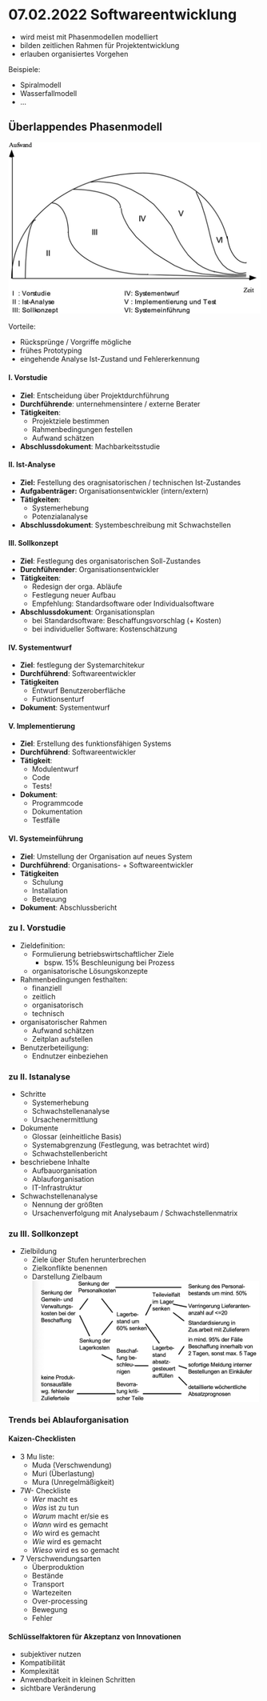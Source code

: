 

# 07.02.2022 Softwareentwicklung

- wird meist mit Phasenmodellen modelliert
- bilden zeitlichen Rahmen für Projektentwicklung
- erlauben organisiertes Vorgehen

Beispiele:

- Spiralmodell
- Wasserfallmodell
- ...



## Überlappendes Phasenmodell

![2022-02-08_10.48.20](../images/2022-02-08_10.48.20.jpg)

Vorteile: 

- Rücksprünge / Vorgriffe mögliche
- frühes Prototyping
- eingehende Analyse Ist-Zustand und Fehlererkennung



#### I. Vorstudie

- **Ziel**: Entscheidung über Projektdurchführung
- **Durchführende**: unternehmensintere / externe Berater
- **Tätigkeiten**:
    - Projektziele bestimmen
    - Rahmenbedingungen festellen
    - Aufwand schätzen
- **Abschlussdokument**: Machbarkeitsstudie

#### II. Ist-Analyse

- **Ziel:** Festellung des oragnisatorischen / technischen Ist-Zustandes
- **Aufgabenträger:** Organisationsentwickler (intern/extern)
- **Tätigkeiten**:
    - Systemerhebung
    - Potenzialanalyse
- **Abschlussdokument**: Systembeschreibung mit Schwachstellen

#### III. Sollkonzept

- **Ziel**: Festlegung des organisatorischen Soll-Zustandes
- **Durchführender**: Organisationsentwickler
- **Tätigkeiten**:
    - Redesign der orga. Abläufe
    - Festlegung neuer Aufbau
    - Empfehlung: Standardsoftware oder Individualsoftware
- **Abschlussdokument**: Organisationsplan 
    - bei Standardsoftware: Beschaffungsvorschlag (+ Kosten)
    - bei individueller Software: Kostenschätzung

#### IV. Systementwurf

- **Ziel**: festlegung der Systemarchitekur
- **Durchführend**: Softwareentwickler
- **Tätigkeiten**
    - Entwurf Benutzeroberfläche
    - Funktionsenturf
- **Dokument**: Systementwurf

#### V. Implementierung

- **Ziel**: Erstellung des funktionsfähigen Systems
- **Durchführend**: Softwareentwickler
- **Tätigkeit**: 
    - Modulentwurf
    - Code
    - Tests!
- **Dokument**: 
    - Programmcode
    - Dokumentation
    - Testfälle

#### VI. Systemeinführung

- **Ziel**: Umstellung der Organisation auf neues System
- **Durchführend**: Organisations- + Softwareentwickler
- **Tätigkeiten**
    - Schulung
    - Installation
    - Betreuung
- **Dokument**: Abschlussbericht



### zu I. Vorstudie

- Zieldefinition:
    - Formulierung betriebswirtschaftlicher Ziele
        - bspw. 15% Beschleunigung bei Prozess
    - organisatorische Lösungskonzepte
- Rahmenbedingungen festhalten:
    - finanziell
    - zeitlich
    - organisatorisch
    - technisch
- organisatorischer Rahmen
    - Aufwand schätzen
    - Zeitplan aufstellen
- Benutzerbeteiligung:
    - Endnutzer einbeziehen



### zu  II. Istanalyse

- Schritte
    - Systemerhebung 
    - Schwachstellenanalyse
    - Ursachenermittlung
- Dokumente
    - Glossar (einheitliche Basis)
    - Systemabgrenzung (Festlegung, was betrachtet wird)
    - Schwachstellenbericht
- beschriebene Inhalte
    - Aufbauorganisation 
    - Ablauforganisation
    - IT-Infrastruktur
- Schwachstellenanalyse
    - Nennung der größten
    - Ursachenverfolgung mit Analysebaum / Schwachstellenmatrix 

### zu III. Sollkonzept

- Zielbildung
    - Ziele über Stufen herunterbrechen
    - Zielkonflikte benennen 
    - Darstellung Zielbaum![2022-02-08_11.17.54](../images/2022-02-08_11.17.54.jpg)

### Trends bei Ablauforganisation

#### Kaizen-Checklisten

- 3 Mu liste:
    - Muda (Verschwendung)
    - Muri (Überlastung)
    - Mura (Unregelmäßigkeit)
- 7W- Checkliste
    - *Wer* macht es
    - *Was* ist zu tun
    - *Warum* macht er/sie es
    - *Wann* wird es gemacht
    - *Wo* wird es gemacht
    - *Wie* wird es gemacht
    - *Wieso* wird es so gemacht
- 7 Verschwendungsarten
    - Überproduktion
    - Bestände 
    - Transport
    - Wartezeiten
    - Over-processing
    - Bewegung
    - Fehler

#### Schlüsselfaktoren für Akzeptanz von Innovationen

- subjektiver nutzen
- Kompatibilität
- Komplexität
- Anwendbarkeit in kleinen Schritten
- sichtbare Veränderung

